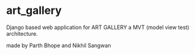 # art_gallery
Django based web application for ART GALLERY a MVT (model view test) architecture.

made by Parth Bhope and Nikhil Sangwan


